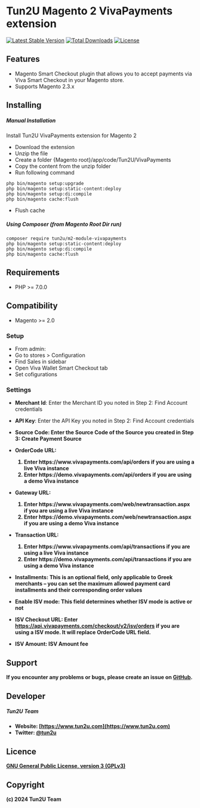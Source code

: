 # Tun2U Magento 2 VivaPayments extension

[![Latest Stable Version](https://poser.pugx.org/tun2u/m2-module-vivapayments/v/stable)](https://packagist.org/packages/tun2u/m2-module-vivapayments)
[![Total Downloads](https://poser.pugx.org/tun2u/m2-module-vivapayments/downloads)](https://packagist.org/packages/tun2u/m2-module-vivapayments)
[![License](https://poser.pugx.org/tun2u/m2-module-vivapayments/license)](https://packagist.org/packages/tun2u/m2-module-vivapayments)

## Features

-   Magento Smart Checkout plugin that allows you to accept payments via Viva Smart Checkout in your Magento store.
-   Supports Magento 2.3.x

## Installing

##### Manual Installation

Install Tun2U VivaPayments extension for Magento 2

-   Download the extension
-   Unzip the file
-   Create a folder {Magento root}/app/code/Tun2U/VivaPayments
-   Copy the content from the unzip folder
-   Run following command

```
php bin/magento setup:upgrade
php bin/magento setup:static-content:deploy
php bin/magento setup:di:compile
php bin/magento cache:flush
```

-   Flush cache

##### Using Composer (from Magento Root Dir run)

```
composer require tun2u/m2-module-vivapayments
php bin/magento setup:static-content:deploy
php bin/magento setup:di:compile
php bin/magento cache:flush
```

## Requirements

-   PHP >= 7.0.0

## Compatibility

-   Magento >= 2.0

### Setup

-   From admin:
-   Go to stores > Configuration
-   Find Sales in sidebar
-   Open Viva Wallet Smart Checkout tab
-   Set cofigurations

### Settings

-   <strong>Merchant Id</strong>: Enter the Merchant ID you noted in Step 2: Find Account credentials

-   <strong>API Key</strong>: Enter the API Key you noted in Step 2: Find Account credentials

-   <strong>Source Code: Enter the Source Code of the Source you created in Step 3: Create Payment Source

-   <strong>OrderCode URL</strong>:
    <ol>
    <li>Enter https://www.vivapayments.com/api/orders if you are using a live Viva instance</li>
    <li>Enter https://demo.vivapayments.com/api/orders if you are using a demo Viva instance</li>
    </ol>

-   <strong>Gateway URL</strong>:
    <ol>
    <li>Enter https://www.vivapayments.com/web/newtransaction.aspx if you are using a live Viva instance</li>
    <li>Enter https://demo.vivapayments.com/web/newtransaction.aspx if you are using a demo Viva instance</li>
    </ol>

-   <strong>Transaction URL</strong>:
    <ol>
    <li>Enter https://www.vivapayments.com/api/transactions if you are using a live Viva instance</li>
    <li>Enter https://demo.vivapayments.com/api/transactions if you are using a demo Viva instance</li>
    </ol>
-   <strong>Installments</strong>: This is an optional field, only applicable to Greek merchants – you can set the maximum allowed payment card installments and their corresponding order values
-   <strong>Enable ISV mode</strong>: This field determines whether ISV mode is active or not
-   <strong>ISV Checkout URL</strong>: Enter https://api.vivapayments.com/checkout/v2/isv/orders if you are using a ISV mode. It will replace OrderCode URL field.
-   <strong>ISV Amount</strong>: ISV Amount fee

## Support

If you encounter any problems or bugs, please create an issue on [GitHub](https://github.com/Tun2U/M2-Module-VivaPayments/issues).

## Developer

##### Tun2U Team

-   Website: [https://www.tun2u.com](https://www.tun2u.com)
-   Twitter: [@tun2u](https://twitter.com/tun2u)

## Licence

[GNU General Public License, version 3 (GPLv3)](http://opensource.org/licenses/gpl-3.0)

## Copyright

(c) 2024 Tun2U Team
